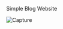 Simple Blog Website

![Capture](https://user-images.githubusercontent.com/61472807/138519573-12d7d778-9da4-477f-a75f-be776fcdff11.PNG)
